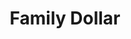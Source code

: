 ---
title: "Family Dollar"
url: /saint-louis/family-dollar-delmar-boulevard/
shop: variety store
---